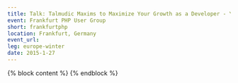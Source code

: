 ```yaml
---
title: Talk: Talmudic Maxims to Maximize Your Growth as a Developer - Yitzchok Willroth
event: Frankfurt PHP User Group
short: frankfurtphp
location: Frankfurt, Germany
event_url:
leg: europe-winter
date: 2015-1-27
---
```

{% block content %}
{% endblock %}